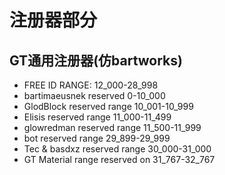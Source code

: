 # 注册器部分
## GT通用注册器(仿bartworks)
 - FREE ID RANGE: 12_000-28_998
 - bartimaeusnek reserved 0-10_000
 - GlodBlock reserved range 10_001-10_999
 - Elisis reserved range 11_000-11_499
 - glowredman reserved range 11_500-11_999
 - bot reserved range 29_899-29_999
 - Tec & basdxz reserved range 30_000-31_000
 - GT Material range reserved on 31_767-32_767



